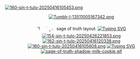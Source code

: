 [![160-sin-t-tulo-20250416105453.png](https://i.postimg.cc/jjxWQGgb/160-sin-t-tulo-20250416105453.png)](https://postimg.cc/FY6shnXW)
<div id="header" align="center">
 
[![Tumblr-l-13511005167342.png](https://i.postimg.cc/WbPHPkGv/Tumblr-l-13511005167342.png)](https://postimg.cc/LhNTthQC)

˘𒁹ㅤ ݃ㅤ˳  𓏼⠀sage of truth layout𓈒
  [![Typing SVG](https://readme-typing-svg.demolab.com?font=Fira+Code&pause=1000&color=9BC7F7&width=435&lines=%F0%9F%8C%8A++++++%E3%80%9C%E2%A0%80++++she%2Fher+%2F+bisexual!+%E2%99%A1)](https://git.io/typing-svg)
[![154-sin-t-tulo-20250426221853.png](https://i.postimg.cc/bN9tRjzP/154-sin-t-tulo-20250426221853.png)](https://postimg.cc/kBDGnz6Y)
[![162-sin-t-tulo-20250416120338.png](https://i.postimg.cc/mkxHmLzL/162-sin-t-tulo-20250416120338.png)](https://postimg.cc/gXDjJPHQ)
[![160-sin-t-tulo-20250416105608.png](https://i.postimg.cc/430c5XY9/160-sin-t-tulo-20250416105608.png)](https://postimg.cc/67dT6JLW)
<a href="https://git.io/typing-svg"><img src="https://readme-typing-svg.demolab.com?font=&pause=1000&color=6E99DA&width=435&lines=oooo+smc+skin+come+to+me+pls+%3A(" alt="Typing SVG" /></a>
[![sage-of-truth-shadow-milk-cookie.gif](https://i.postimg.cc/7ZkZr4Np/sage-of-truth-shadow-milk-cookie.gif)](https://postimg.cc/kBTmWkzc)
